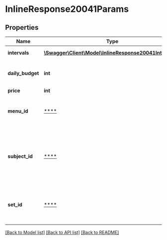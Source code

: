 # InlineResponse20041Params

## Properties
Name | Type | Description | Notes
------------ | ------------- | ------------- | -------------
**intervals** | [**\Swagger\Client\Model\InlineResponse20041Intervals[]**](InlineResponse20041Intervals.md) | Интервалы часов показа РК | [optional] 
**daily_budget** | **int** | Дневной бюджет, если не установлен, то 0 | [optional] 
**price** | **int** | Текущая ставка | [optional] 
**menu_id** | [****](.md) | Идентификатор меню, где размещается РК (для РК в каталоге) | [optional] 
**subject_id** | [****](.md) | Идентификатор предметной группы, для которой создана РК (для РК в карточке товара, поиске и рекомендациях) | [optional] 
**set_id** | [****](.md) | Идентификатор сочетания предмета и пола (для РК в карточке товара) | [optional] 

[[Back to Model list]](../../README.md#documentation-for-models) [[Back to API list]](../../README.md#documentation-for-api-endpoints) [[Back to README]](../../README.md)

